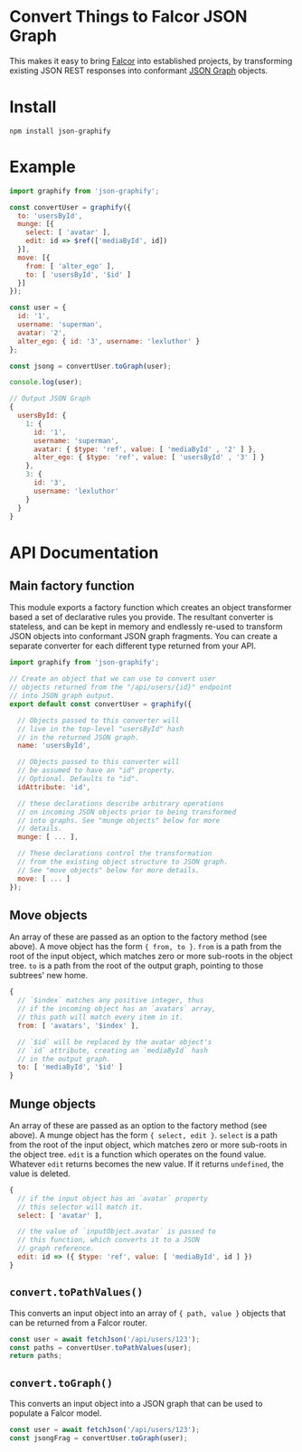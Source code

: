 # Convert Things to Falcor JSON Graph

This makes it easy to bring [Falcor](http://netflix.github.io/falcor/) into established projects, by transforming existing JSON REST responses into conformant [JSON Graph](http://netflix.github.io/falcor/documentation/jsongraph.html) objects.

# Install

```
npm install json-graphify
```

# Example

```js
import graphify from 'json-graphify';

const convertUser = graphify({
  to: 'usersById',
  munge: [{
    select: [ 'avatar' ],
    edit: id => $ref(['mediaById', id])
  }],
  move: [{
    from: [ 'alter_ego' ],
    to: [ 'usersById', '$id' ]
  }]
});

const user = {
  id: '1',
  username: 'superman',
  avatar: '2',
  alter_ego: { id: '3', username: 'lexluthor' }
};

const jsong = convertUser.toGraph(user);

console.log(user);

// Output JSON Graph
{
  usersById: {
    1: {
      id: '1',
      username: 'superman',
      avatar: { $type: 'ref', value: [ 'mediaById' , '2' ] },
      alter_ego: { $type: 'ref', value: [ 'usersById' , '3' ] }
    },
    3: {
      id: '3',
      username: 'lexluthor'
    }
  }
}
```

# API Documentation

## Main factory function

This module exports a factory function which creates an object transformer based a set of declarative rules you provide.
The resultant converter is stateless, and can be kept in memory and endlessly re-used to transform JSON objects into conformant JSON graph fragments.
You can create a separate converter for each different type returned from your API.

```js
import graphify from 'json-graphify';

// Create an object that we can use to convert user
// objects returned from the "/api/users/{id}" endpoint
// into JSON graph output.
export default const convertUser = graphify({

  // Objects passed to this converter will
  // live in the top-level "usersById" hash
  // in the returned JSON graph.
  name: 'usersById',

  // Objects passed to this converter will
  // be assumed to have an "id" property.
  // Optional. Defaults to "id".
  idAttribute: 'id',

  // these declarations describe arbitrary operations
  // on incoming JSON objects prior to being transformed
  // into graphs. See "munge objects" below for more
  // details.
  munge: [ ... ],

  // These declarations control the transformation
  // from the existing object structure to JSON graph.
  // See "move objects" below for more details.
  move: [ ... ]
});
```

## Move objects

An array of these are passed as an option to the factory method (see above).
A move object has the form `{ from, to }`.
`from` is a path from the root of the input object, which matches zero or more sub-roots in the object tree.
`to` is a path from the root of the output graph, pointing to those subtrees' new home.

```js
{
  // `$index` matches any positive integer, thus
  // if the incoming object has an `avatars` array,
  // this path will match every item in it.
  from: [ 'avatars', '$index' ],

  // `$id` will be replaced by the avatar object's
  // `id` attribute, creating an `mediaById` hash
  // in the output graph.
  to: [ 'mediaById', '$id' ]
}
```

## Munge objects

An array of these are passed as an option to the factory method (see above).
A munge object has the form `{ select, edit }`.
`select` is a path from the root of the input object, which matches zero or more sub-roots in the object tree.
`edit` is a function which operates on the found value.
Whatever `edit` returns becomes the new value.
If it returns `undefined`, the value is deleted.

```js
{
  // if the input object has an `avatar` property
  // this selector will match it.
  select: [ 'avatar' ],

  // the value of `inputObject.avatar` is passed to
  // this function, which converts it to a JSON
  // graph reference.
  edit: id => ({ $type: 'ref', value: [ 'mediaById', id ] })
}
```

## `convert.toPathValues()`

This converts an input object into an array of `{ path, value }` objects that can be returned from a Falcor router.

```js
const user = await fetchJson('/api/users/123');
const paths = convertUser.toPathValues(user);
return paths;
```

## `convert.toGraph()`

This converts an input object into a JSON graph that can be used to populate a Falcor model.

```js
const user = await fetchJson('/api/users/123');
const jsongFrag = convertUser.toGraph(user);
```

